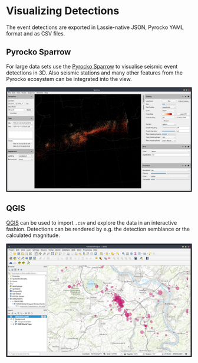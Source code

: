 # Visualizing Detections

The event detections are exported in Lassie-native JSON, Pyrocko YAML format and as CSV files.

## Pyrocko Sparrow

For large data sets use the [Pyrocko Sparrow](https://pyrocko.org) to visualise seismic event detections in 3D. Also seismic stations and many other features from the Pyrocko ecosystem can be integrated into the view.

![Pyrocko Squirrel EQ Detections](images/squirrel-reykjanes.webp)

## QGIS

[QGIS](https://www.qgis.org/) can be used to import `.csv` and explore the data in an interactive fashion. Detections can be rendered by e.g. the detection semblance or the calculated magnitude.

![QGIS EQ Detections](images/qgis-loaded.webp)
